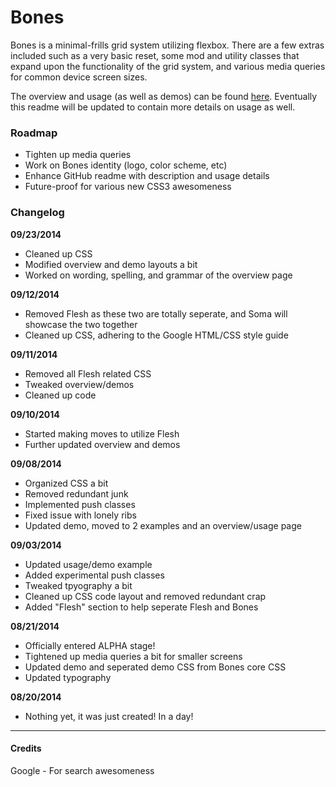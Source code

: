 # Bones
Bones is a minimal-frills grid system utilizing flexbox. There are a few extras
included such as a very basic reset, some mod and utility classes that expand upon the
functionality of the grid system, and various media queries for common device screen
sizes.

The overview and usage (as well as demos) can be found [here](http://derjyn.github.io/Bones).
Eventually this readme will be updated to contain more details on usage as well.


### Roadmap
* Tighten up media queries
* Work on Bones identity (logo, color scheme, etc)
* Enhance GitHub readme with description and usage details
* Future-proof for various new CSS3 awesomeness


### Changelog
**09/23/2014**
* Cleaned up CSS
* Modified overview and demo layouts a bit
* Worked on wording, spelling, and grammar of the overview page

**09/12/2014**
* Removed Flesh as these two are totally seperate, and Soma will showcase the two together
* Cleaned up CSS, adhering to the Google HTML/CSS style guide

**09/11/2014**
* Removed all Flesh related CSS
* Tweaked overview/demos
* Cleaned up code

**09/10/2014**
* Started making moves to utilize Flesh
* Further updated overview and demos

**09/08/2014**
* Organized CSS a bit
* Removed redundant junk
* Implemented push classes
* Fixed issue with lonely ribs
* Updated demo, moved to 2 examples and an overview/usage page

**09/03/2014**
* Updated usage/demo example
* Added experimental push classes
* Tweaked tpyography a bit
* Cleaned up CSS code layout and removed redundant crap
* Added "Flesh" section to help seperate Flesh and Bones

**08/21/2014**
* Officially entered ALPHA stage!
* Tightened up media queries a bit for smaller screens
* Updated demo and seperated demo CSS from Bones core CSS
* Updated typography

**08/20/2014**
* Nothing yet, it was just created! In a day!

---

#### Credits
Google \- For search awesomeness
